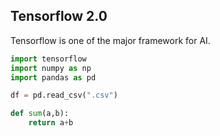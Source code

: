 ## Tensorflow 2.0

Tensorflow is one of the major framework for AI.

```python
import tensorflow
import numpy as np
import pandas as pd

df = pd.read_csv(".csv")

def sum(a,b):
    return a+b
```
